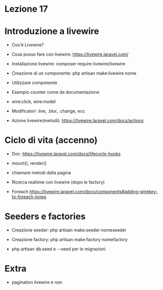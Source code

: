 # Lezione 17

# Introduzione a livewire

- Cos'è Livewire?
- Cosa posso fare con livewire: https://livewire.laravel.com/


- Installazione livewire: composer require livewire/livewire
- Creazione di un componente: php artisan make:livewire nome
- Utilizzare componente
- Esempio counter come da documentazione
- wire:click, wire:model
- Modificatori .live, .blur, .change, ecc

- Azione livewire(metodi):
    https://livewire.laravel.com/docs/actions

# Ciclo di vita (accenno)
- Doc: https://livewire.laravel.com/docs/lifecycle-hooks
- mount(), render() 
- chiamare metodi dalla pagina

- Ricerca realtime con livewire (dopo le factory)
- Foreach
https://livewire.laravel.com/docs/components#adding-wirekey-to-foreach-loops

# Seeders e factories

- Creazione seeder: php artisan make:seeder nomeseeder
- Creazione factory: php artisan make:factory nomefactory

- php artisan db:seed e --seed per le migrazioni

# Extra 
- pagination livewire e non